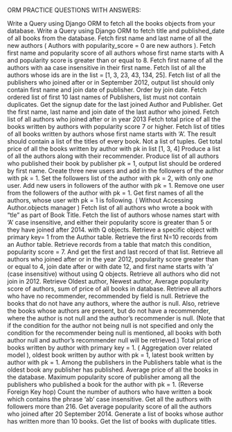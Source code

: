 ORM PRACTICE QUESTIONS WITH ANSWERS:

Write a Query using Django ORM to fetch all the books objects from your database.
Write a Query using Django ORM to fetch title and published_date of all books from the database.
Fetch first name and last name of all the new authors ( Authors with popularity_score = 0 are new authors ).
Fetch first name and popularity score of all authors whose first name starts with A and popularity score is greater than or equal to 8.
Fetch first name of all the authors with aa case insensitive in their first name.
Fetch list of all the authors whose ids are in the list = [1, 3, 23, 43, 134, 25].
Fetch list of all the publishers who joined after or in September 2012, output list should only contain first name and join date of publisher. Order by join date.
Fetch ordered list of first 10 last names of Publishers, list must not contain duplicates.
Get the signup date for the last joined Author and Publisher.
Get the first name, last name and join date of the last author who joined.
Fetch list of all authors who joined after or in year 2013
Fetch total price of all the books written by authors with popularity score 7 or higher.
Fetch list of titles of all books written by authors whose first name starts with ‘A’. The result should contain a list of the titles of every book. Not a list of tuples.
Get total price of all the books written by author with pk in list [1, 3, 4]
Produce a list of all the authors along with their recommender.
Produce list of all authors who published their book by publisher pk = 1, output list should be ordered by first name.
Create three new users and add in the followers of the author with pk = 1.
Set the followers list of the author with pk = 2, with only one user.
Add new users in followers of the author with pk = 1.
Remove one user from the followers of the author with pk = 1.
Get first names of all the authors, whose user with pk = 1 is following. ( Without Accessing Author.objects manager )
Fetch list of all authors who wrote a book with “tle” as part of Book Title.
Fetch the list of authors whose names start with ‘A’ case insensitive, and either their popularity score is greater than 5 or they have joined after 2014. with Q objects.
Retrieve a specific object with primary key= 1 from the Author table.
Retrieve the first N=10 records from an Author table.
Retrieve records from a table that match this condition, popularity score = 7. And get the first and last record of that list.
Retrieve all authors who joined after or in the year 2012, popularity score greater than or equal to 4, join date after or with date 12, and first name starts with ‘a’ (case insensitive) without using Q objects.
Retrieve all authors who did not join in 2012.
Retrieve Oldest author, Newest author, Average popularity score of authors, sum of price of all books in database.
Retrieve all authors who have no recommender, recommended by field is null.
Retrieve the books that do not have any authors, where the author is null. Also, retrieve the books whose authors are present, but do not have a recommender, where the author is not null and the author’s recommender is null. (Note that if the condition for the author not being null is not specified and only the condition for the recommender being null is mentioned, all books with both author null and author’s recommender null will be retrieved.)
Total price of books written by author with primary key = 1. ( Aggregation over related model ), oldest book written by author with pk = 1, latest book written by author with pk = 1.
Among the publishers in the Publishers table what is the oldest book any publisher has published.
Average price of all the books in the database.
Maximum popularity score of publisher among all the publishers who published a book for the author with pk = 1. (Reverse Foreign Key hop)
Count the number of authors who have written a book which contains the phrase ‘ab’ case insensitive.
Get all the authors with followers more than 216.
Get average popularity score of all the authors who joined after 20 September 2014.
Generate a list of books whose author has written more than 10 books.
Get the list of books with duplicate titles.

